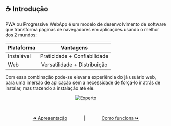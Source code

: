 ## ☕ Introdução

PWA ou Progressive WebApp é um modelo de desenvolvimento de software que transforma páginas de navegadores em aplicações usando o melhor dos 2 mundos:

| Plataforma  | Vantagens                    |
|-------------|:----------------------------:|
| Instalável  | Praticidade + Confiabilidade |
| Web         | Versatilidade + Distribuição |

Com essa combinação pode-se elevar a experiência do já usuário web, para uma imersão de aplicação sem a necessidade de forçá-lo ir atrás de instalar, mas trazendo a instalação até ele.

<p align="center">
  <img alt="Experto" src="https://user-images.githubusercontent.com/10121394/187801297-3855c0b9-f564-4ad9-9154-a4f69832c257.gif">
</p>

<br>

<p align="center">
  <a href="README.md">⏪️ Apresentação</a>
  &nbsp;&nbsp;&nbsp;&nbsp;&nbsp;&nbsp;&nbsp;&nbsp;&nbsp;&nbsp;&nbsp;&nbsp;|&nbsp;&nbsp;&nbsp;&nbsp;&nbsp;&nbsp;&nbsp;&nbsp;&nbsp;&nbsp;&nbsp;&nbsp;
  <a href="how-it-works.md#%EF%B8%8F-como-funciona">Como funciona ⏩</a>
</p>

